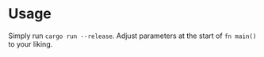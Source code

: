 # Usage
Simply run `cargo run --release`. Adjust parameters at the start of `fn main()` to your liking.

